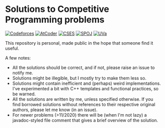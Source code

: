 # Solutions to Competitive Programming problems

[![Codeforces](https://img.shields.io/badge/Codeforces-codeforces_count-yellow.svg)](https://shields.io/)
[![AtCoder](https://img.shields.io/badge/AtCoder-atcoder_count-black.svg)](https://shields.io/)
[![CSES](https://img.shields.io/badge/CSES-cses_count-grey.svg)](https://shields.io/)
[![SPOJ](https://img.shields.io/badge/SPOJ-spoj_count-blue.svg)](https://shields.io/)
[![UVa](https://img.shields.io/badge/UVa-uva_count-red.svg)](https://shields.io/)


This repository is personal, made public in the hope that someone find it useful.


A few notes:
- All the solutions should be correct, and if not, please raise an issue to notify me. 
- Solutions might be illegible, but I mostly try to make them less so.
- Solutions might contain inefficient and (perhaps) weird implementations. I've experimented a bit with C++ templates and functional practices, so be warned.
- All the solutions are written by me, unless specified otherwise. If you find borrowed solutions without references to their respective original authors, please let me know (in an issue).
- For newer problems (>11/2020) there will be (when I'm not lazy) a javadoc-styled file comment that gives a brief overview of the solution.
